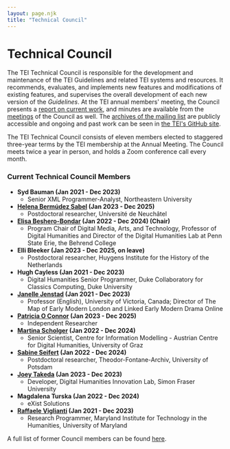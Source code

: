 ```yaml
---
layout: page.njk
title: "Technical Council"
---
```

# Technical Council

The TEI Technical Council is responsible for the development and maintenance of the TEI Guidelines and related TEI systems and resources. It recommends, evaluates, and implements new features and modifications of existing
features, and supervises the overall development of each new version of the *Guidelines*. At the TEI annual members' meeting, the Council presents a [report on current work](Reports/), and minutes are available from
the [meetings](Meetings/) of the Council as well. The [archives
of the mailing list](http://lists.tei-c.org/pipermail/tei-council/) are publicly accessible and ongoing and past work can be seen in [the TEI's GitHub site](https://github.com/TEIC).

The TEI Technical Council consists of eleven members elected to
staggered three-year terms by the TEI membership at the Annual Meeting. The
Council meets twice a year in person, and holds a Zoom conference call
every month.
### Current Technical Council Members

* __Syd Bauman (Jan 2021 - Dec 2023)__
  * Senior XML Programmer-Analyst, Northeastern University
* __[Helena Bermúdez Sabel](https://helenasabel.github.io/) (Jan 2023 - Dec 2025)__
  * Postdoctoral researcher, Université de Neuchâtel
* __[Elisa Beshero-Bondar](https://newtfire.org "Elisa Beshero-Bondar") (Jan 2022 - Dec 2024) (Chair)__
  * Program Chair of Digital Media, Arts, and Technology, Professor of Digital Humanities and Director of the Digital Humanities Lab at Penn State Erie, the Behrend College
* __Elli Bleeker (Jan 2023 - Dec 2025, on leave)__
  * Postdoctoral researcher, Huygens Institute for the History of the Netherlands
* __Hugh Cayless (Jan 2021 - Dec 2023)__
  * Digital Humanities Senior Programmer, Duke Collaboratory for Classics Computing, Duke University
* __[Janelle Jenstad](https://janellejenstad.com/) (Jan 2021 - Dec 2023)__
  * Professor (English), University of Victoria, Canada; Director of The Map of Early Modern London and Linked Early Modern Drama Online
* __[Patricia O Connor](https://trishaoconnor.com/) (Jan 2023 - Dec 2025)__
  * Independent Researcher
* __[Martina Scholger](https://online.uni-graz.at/kfu_online/wbForschungsportal.cbShowPortal?pPersonNr=50869&pMode=E) (Jan 2022 - Dec 2024)__
  * Senior Scientist, Centre for Information Modelling - Austrian Centre for Digital Humanities, University of Graz
* __[Sabine Seifert](https://www.fontanearchiv.de/ueber-uns/team/sabine-seifert) (Jan 2022 - Dec 2024)__
  * Postdoctoral researcher, Theodor-Fontane-Archiv, University of Potsdam
* __[Joey Takeda](https://joeytakeda.github.io/) (Jan 2023 - Dec 2023)__
  * Developer, Digital Humanities Innovation Lab, Simon Fraser University
* __Magdalena Turska (Jan 2022 - Dec 2024)__
  * eXist Solutions
* __[Raffaele Viglianti](http://mith.umd.edu/people/person/raffaele-viglianti/ "Raffaele Viglianti") (Jan 2021 - Dec 2023)__
  * Research Programmer, Maryland Institute for Technology in the Humanities, University of Maryland

A full list of former Council members can be found [here](https://tei-c.org/release/doc/tei-p5-doc/en/html/FM1.html).